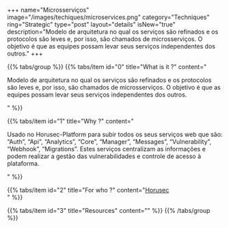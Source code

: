 +++
name="Microsserviços"
image="/images/techiques/microservices.png"
category="Techniques"
ring="Strategic"
type="post"
layout="details"
isNew="true"
description="Modelo de arquitetura no qual os serviços são refinados e os protocolos são leves e, por isso, são chamados de microsserviços. O objetivo é que as equipes possam levar seus serviços independentes dos outros."
+++

{{% tabs/group %}}
  {{% tabs/item id="0" title="What is it ?" content="<p>Modelo de arquitetura no qual os serviços são refinados e os protocolos são leves e, por isso, são chamados de microsserviços. O objetivo é que as equipes possam levar seus serviços independentes dos outros.</p>" %}}
  
  {{% tabs/item id="1" title="Why ?" content="<p>Usado no Horusec-Platform para subir todos os seus serviços web que são: “Auth”, “Api”, “Analytics”, “Core”, “Manager”, “Messages”, “Vulnerability”, “Webhook”, “Migrations”. Estes serviços centralizam as informações e podem realizar a gestão das vulnerabilidades e controle de acesso à plataforma.</p>" %}}
  
  {{% tabs/item id="2" title="For who ?" content="<a href='https://horusec.io/site/'>Horusec</a><br />" %}}

  {{% tabs/item id="3" title="Resources" content="" %}}
{{% /tabs/group %}}